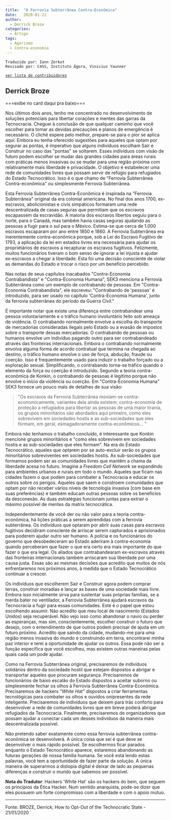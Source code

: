 ```yaml
---
title:  "A Ferrovia Subterrânea Contra-Econômica"
date:   2020-01-21
author:
  - Derrick Broze
categories:
  - Artigo
tags:
  - Agorismo
  - Contra-economia
---
```

```
Traduzido por: Iann Zorkot
Revisado por: C4SS, Instituto Ágora, Vinicius Yaunner
```
[```ver lista de contribuidores```](/about/#contribuidores)

## Derrick Broze

===exibe no card daqui pra baixo===

Nos últimos dois anos, tenho me concentrado no desenvolvimento de soluções potenciais para libertar corações e mentes das garras da Tecnocracia. Cheguei à conclusão de que qualquer caminho que você escolher para tomar as devidas precauções e planos de emergência é necessário. O clichê espere pelo melhor, prepare-se para o pior se aplica aqui. Embora eu tenha oferecido sugestões para aqueles que optam por segurar as pontas, é imperativo que alguns indivíduos escolham Sair e Construir no caso das "pontas" se soltarem. Esses indivíduos com visão de futuro podem escolher se mudar das grandes cidades para áreas rurais com práticas menos invasivas ou se mudar para uma região próxima com relativamente mais liberdade e privacidade. O objetivo é estabelecer uma rede de comunidades livres que possam servir de refúgio para refugiados do Estado Tecnocrático. Isso é o que chamo de "Ferrovia Subterrânea Contra-econômica" ou simplesmente Ferrovia Subterrânea.

Esta Ferrovia Subterrânea Contra-Econômica é inspirada na "Ferrovia Subterrânea" original da era colonial americana. No final dos anos 1700, ex-escravos, abolicionistas e civis simpáticos formaram uma rede descentralizada de casas seguras que permitiam que os escravos escapassem da escravidão. A maioria dos escravos libertos seguiu para o norte, para o Canadá, mas também havia casas seguras ajudando as pessoas a fugir para o sul para o México. Estima-se que cerca de 1.000 escravos escaparam por ano entre 1850 e 1860. A Ferrovia Subterrânea era inerentemente contra-econômica porque, sob a Lei do Escravo Fugitivo de 1793, a aplicação da lei em estados livres era necessária para ajudar os proprietários de escravos a recapturar os escravos fugitivos. Felizmente, muitos funcionários tiveram o bom senso de ignorar a lei injusta e ajudar ex-escravos a chegar à liberdade. Esta foi uma decisão consciente de violar as demandas do Estado e trocar o risco por um benefício percebido.

Nas notas de seus capítulos inacabados "Contra-Economia Contrabandista" e "Contra-Economia Humana", SEK3 menciona a Ferrovia Subterrânea como um exemplo de contrabando de pessoas. Em "Contra-Economia Contrabandista", ele escreveu: "Contrabando de 'pessoas' é introduzido, para ser usado no capítulo 'Contra-Economia Humana', junto da ferrovia subterrânea do período da Guerra Civil."

É importante notar que existe uma diferença entre contrabandear uma pessoa voluntariamente e o tráfico humano involuntário feito sob ameaça de violência. O contrabando normalmente envolve a escolha do transporte de mercadorias consideradas ilegais pelo Estado ou a evasão de impostos sobre o transporte dessas mercadorias. O contrabando de pessoas ou humanos envolve um indivíduo pagando outro para ser contrabandeado através das fronteiras internacionais. Embora o contrabando normalmente envolva alguma forma de acordo contratual que termina na chegada ao destino, o tráfico humano envolve o uso de força, abdução, fraude ou coerção. Isso é frequentemente usado para induzir o trabalho forçado ou a exploração sexual. Simplificando, o contrabando torna-se tráfico quando o elemento da força ou coerção é introduzido. Segundo a teoria contra-econômica de Konkin, o contrabando de pessoas é legítimo porque não envolve o início da violência ou coerção. Em "Contra-Economia Humana" SEK3 fornece um pouco mais de detalhes de sua visão:

>"Os escravos da Ferrovia Subterrânea moviam-se contra-economicamente, variantes dela ainda existem; contra-economia de proteção a refugiados para libertar as pessoas de uma maior tirania, os grupos minoritários são abordados aqui primeiro, como eles sobrevivem em sociedades hostis e as sub-sociedades que eles formam, em geral, esmagadoramente contra-econômicos... "

Embora não tenhamos o trabalho concluído, é interessante que Konkin mencione grupos minoritários e "como eles sobrevivem em sociedades hostis e as sub-sociedades que eles formam". Na era do Estado Tecnocrático, aqueles que optarem por se auto-excluir serão os grupos minoritários sobreviventes em sociedades hostis. As sub-sociedades que formamos podem ser as comunidades livres que mantêm a chama da liberdade acesa no futuro. Imagine a *Freedom Cell Network* se expandindo para ambientes urbanos e rurais em todo o mundo. Aqueles que ficam nas cidades fazem o que podem para combater a Tecnocracia e educar os outros sobre os perigos. Aqueles que saem e constroem comunidades que optam por não receber vários níveis de tecnologia invasiva (com base em suas preferências) e também educam outras pessoas sobre os benefícios da desconexão. As duas estratégias funcionam juntas para extrair o máximo possível de mentes da matrix tecnocrática.

Independentemente de você der ou não valor para a teoria contra-econômica, há lições práticas a serem aprendidas com a ferrovia subterrânea. Os indivíduos que optaram por abrir suas casas para escravos fugitivos decidiram consciente de arriscar serem capturados e aprisionados para poderem ajudar outro ser humano. A polícia e os funcionários do governo que desobedeceram ao Estado aderiram à contra-economia quando perceberam que fazer o que era certo era mais importante do que fazer o que era legal. Os aliados que contrabandearam ex-escravos através das fronteiras internacionais também arriscaram sua liberdade por uma causa justa. Essas são as mesmas decisões que acredito que muitos de nós enfrentaremos nos próximos anos, à medida que o Estado Tecnocrático continuar a crescer.

Os indivíduos que escolherem Sair e Construir agora podem comprar terras, construir moradias e lançar as bases de uma sociedade mais livre. Embora isso inicialmente sirva para sustentar suas próprias famílias, se a merda bater no ventilador, a Ferrovia Subterrânea ajudará escravos da Tecnocracia a fugir para essas comunidades. Este é o papel que estou escolhendo assumir. Não acredito que meu local de nascimento (Estados Unidos) seja recuperável. Não vejo isso como abandonar o navio ou perder as esperanças, mas sim, conscientemente, escolher construir o futuro que desejo, com o entendimento de que outros podem precisar de ajuda em um futuro próximo. Acredito que saindo da cidade, mudando-me para uma região menos invasiva do mundo e construindo em terra, encontrarei minha paz interior e terei a oportunidade de ajudar os outros. Essa pode não ser a função específica que você escolheu, mas existem outras maneiras pelas quais cada um pode ajudar.

Como na Ferrovia Subterrânea original, precisaremos de indivíduos solidários dentro da sociedade hostil que estejam dispostos a abrigar e transportar aqueles que procuram segurança. Precisaremos de funcionários de baixo escalão do Estado dispostos a aceitar suborno ou simplesmente fechar os olhos à Ferrovia Subterrânea Contra-Econômica. Precisaremos de hackers *"White Hat"* dispostos a criar ferramentas tecnológicas para combater os olhos e ouvidos onipresentes da rede inteligente. Precisaremos de indivíduos que deixem para trás conforto para desenvolver a rede de comunidades livres que em breve poderá abrigar refugiados da Tecnocracia. Finalmente, precisaremos de organizadores que possam ajudar a conectar cada um desses indivíduos da maneira mais descentralizada possível.

Não pretendo saber exatamente como essa ferrovia subterrânea contra-econômica se desenvolverá. A única coisa que sei é que deve se desenvolver o mais rápido possível. Se escolhermos ficar parados enquanto o Estado Tecnocrático aparece, estaremos abandonando as futuras gerações de nossa família humana. Se você está lendo estas palavras, você tem a oportunidade de fazer parte da solução. A única maneira de superarmos a distopia digital é deixar de lado as pequenas diferenças e construir o mundo que sabemos ser possível.

**Nota do Tradutor**: Hackers 'White Hat' são os hackers do bem, que seguem os princípios da Ética Hacker. Num sentido anarquista, pode-se dizer que eles possuem um forte compromisso com a liberdade e com o apoio mútuo.

---
Fonte: BROZE, Derrick; How to Opt-Out of the Technocratic State - 21/01/2020